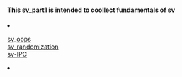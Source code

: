 #### This sv_part1 is intended to coollect fundamentals of sv

<li>

[sv_oops](https://github.com/visionvlsi/sv_part1/tree/main/sv_oops)
<br/>
[sv_randomization](https://github.com/visionvlsi/sv_part1/tree/main/sv_randomization)
<br/>
[sv-IPC](https://github.com/visionvlsi/sv_part1/tree/main/sv_IPC)
  <li/>
